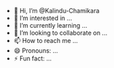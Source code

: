 - 👋 Hi, I’m @Kalindu-Chamikara
- 👀 I’m interested in ...
- 🌱 I’m currently learning ...
- 💞️ I’m looking to collaborate on ...
- 📫 How to reach me ...
- 😄 Pronouns: ...
- ⚡ Fun fact: ...

<!---
Kalindu-Chamikara/Kalindu-Chamikara is a ✨ special ✨ repository because its `README.md` (this file) appears on your GitHub profile.
You can click the Preview link to take a look at your changes.
--->

